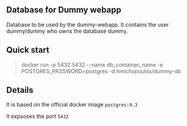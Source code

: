 ## Database for Dummy webapp
Database to be used by the dummy-webapp. It contains the user dummy/dummy who owns the database dummy.

## Quick start
>docker run -p 5432:5432 --name db_container_name -e POSTGRES_PASSWORD=postgres -d hmichopoulos/dummy-db

## Details
It is based on the official docker image `postgres:9.3`

It expsoses the port `5432`

